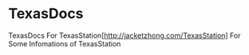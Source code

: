 # TexasDocs
TexasDocs For TexasStation[http://jacketzhong.com/TexasStation]
For Some Infomations of TexasStation
